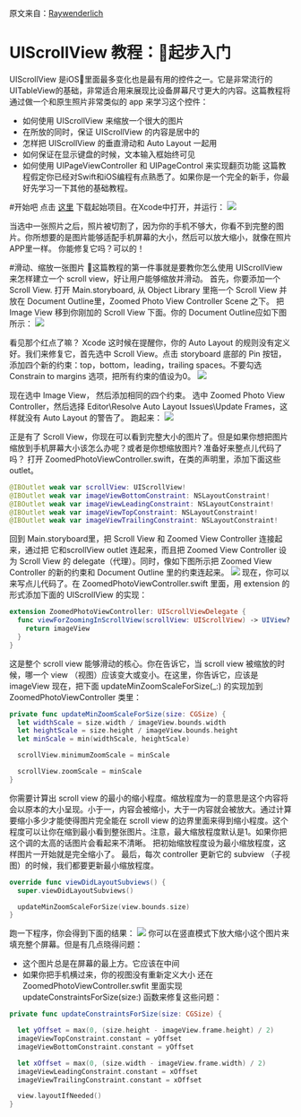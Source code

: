 原文来自：[Raywenderlich](https://www.raywenderlich.com/122139/uiscrollview-tutorial)

# UIScrollView 教程：起步入门
UIScrollView 是iOS里面最多变化也是最有用的控件之一。它是非常流行的UITableView的基础，非常适合用来展现比设备屏幕尺寸更大的内容。这篇教程将通过做一个和原生照片非常类似的 app 来学习这个控件：
* 如何使用 UIScrollView 来缩放一个很大的图片
* 在所放的同时，保证 UIScrollView 的内容是居中的
* 怎样把 UIScrollView 的垂直滑动和 Auto Layout 一起用
* 如何保证在显示键盘的时候，文本输入框始终可见
* 如何使用 UIPageViewController 和 UIPageControl 来实现翻页功能
这篇教程假定你已经对Swift和iOS编程有点熟悉了。如果你是一个完全的新手，你最好先学习一下其他的基础教程。

#开始吧
点击 [这里](https://koenig-media.raywenderlich.com/uploads/2016/01/PhotoScroll_Starter.zip) 下载起始项目。在Xcode中打开，并运行：
![](http://upload-images.jianshu.io/upload_images/4727133-b12625b075f0fdcf.gif?imageMogr2/auto-orient/strip)

当选中一张照片之后，照片被切割了，因为你的手机不够大，你看不到完整的图片。你所想要的是图片能够适配手机屏幕的大小，然后可以放大缩小，就像在照片APP里一样。
你能修复它吗？可以的！

#滑动、缩放一张图片
这篇教程的第一件事就是要教你怎么使用 UIScrollView 来怎样建立一个 scroll view，好让用户能够缩放并滑动。
首先，你要添加一个 Scroll View. 打开 Main.storyboard, 从 Object Library 里拖一个 Scroll View 并放在 Document Outline里，Zoomed Photo View Controller Scene 之下。 把 Image View 移到你刚加的 Scroll View 下面。你的 Document  Outline应如下图所示：
![](https://koenig-media.raywenderlich.com/uploads/2016/01/Screen-Shot-2016-01-05-at-8.42.59-PM.png)

看见那个红点了嘛？ Xcode 这时候在提醒你，你的 Auto Layout 的规则没有定义好。我们来修复它，首先选中 Scroll View。点击 storyboard 底部的 Pin 按钮，添加四个新的约束：top，bottom，leading，trailing spaces。不要勾选 Constrain to margins 选项，把所有约束的值设为0。
![](https://koenig-media.raywenderlich.com/uploads/2016/01/Screen-Shot-2016-01-06-at-8.10.23-PM-559x500.png)

现在选中 Image View， 然后添加相同的四个约束。
选中 Zoomed Photo View Controller，然后选择 Editor\Resolve Auto Layout Issues\Update Frames，这样就没有 Auto Layout 的警告了。
跑起来：
![](https://koenig-media.raywenderlich.com/uploads/2015/12/starter2.gif)

正是有了 Scroll View，你现在可以看到完整大小的图片了。但是如果你想把图片缩放到手机屏幕大小该怎么办呢？或者是你想缩放图片?
准备好来整点儿代码了吗？
打开 ZoomedPhotoViewController.swift，在类的声明里，添加下面这些 outlet。
~~~swift
@IBOutlet weak var scrollView: UIScrollView!
@IBOutlet weak var imageViewBottomConstraint: NSLayoutConstraint!
@IBOutlet weak var imageViewLeadingConstraint: NSLayoutConstraint!
@IBOutlet weak var imageViewTopConstraint: NSLayoutConstraint!
@IBOutlet weak var imageViewTrailingConstraint: NSLayoutConstraint!
~~~

回到 Main.storyboard里，把 Scroll View 和 Zoomed View Controller 连接起来，通过把 它和scrollView outlet 连起来，而且把 Zoomed View Controller 设为 Scroll View 的 delegate（代理）。同时，像如下图所示把 Zoomed View Controller 的新的约束和 Document Outline 里的约束连起来。
![](https://koenig-media.raywenderlich.com/uploads/2016/01/Screen-Shot-2016-01-05-at-8.53.38-PM.png)
现在，你可以来写点儿代码了。在 ZoomedPhotoViewController.swift 里面，用 extension 的形式添加下面的 UIScrollView 的实现：
~~~swift
extension ZoomedPhotoViewController: UIScrollViewDelegate {
  func viewForZoomingInScrollView(scrollView: UIScrollView) -> UIView? {
    return imageView
  }
}
~~~
这是整个 scroll view 能够滑动的核心。你在告诉它，当 scroll view 被缩放的时候，哪一个 view （视图）应该变大或变小。在这里，你告诉它，应该是 imageView
现在，把下面  updateMinZoomScaleForSize(_:) 的实现加到 ZoomedPhotoViewController 类里：
~~~swift
private func updateMinZoomScaleForSize(size: CGSize) {
  let widthScale = size.width / imageView.bounds.width
  let heightScale = size.height / imageView.bounds.height
  let minScale = min(widthScale, heightScale)  

  scrollView.minimumZoomScale = minScale

  scrollView.zoomScale = minScale
}
~~~
你需要计算出 scroll view 的最小的缩小程度。缩放程度为一的意思是这个内容将会以原本的大小呈现。小于一，内容会被缩小，大于一内容就会被放大。通过计算要缩小多少才能使得图片完全能在 scroll view 的边界里面来得到缩小程度。这个程度可以让你在缩到最小看到整张图片。注意，最大缩放程度默认是1。如果你把这个调的太高的话图片会看起来不清晰。
把初始缩放程度设为最小缩放程度，这样图片一开始就是完全缩小了。
最后，每次 controller 更新它的 subview （子视图）的时候，我们都要更新最小缩放程度。
~~~swift
override func viewDidLayoutSubviews() {
  super.viewDidLayoutSubviews()

  updateMinZoomScaleForSize(view.bounds.size)
}
~~~
跑一下程序，你会得到下面的结果：
![](https://koenig-media.raywenderlich.com/uploads/2015/12/starter3.gif)
你可以在竖直模式下放大缩小这个图片来填充整个屏幕。但是有几点晓得问题：
* 这个图片总是在屏幕的最上方。它应该在中间
* 如果你把手机横过来，你的视图没有重新定义大小
还在 ZoomedPhotoViewController.swfit 里面实现 updateConstraintsForSize(size:)  函数来修复这些问题：
~~~swift
private func updateConstraintsForSize(size: CGSize) {   

  let yOffset = max(0, (size.height - imageView.frame.height) / 2)
  imageViewTopConstraint.constant = yOffset
  imageViewBottomConstraint.constant = yOffset

  let xOffset = max(0, (size.width - imageView.frame.width) / 2)
  imageViewLeadingConstraint.constant = xOffset
  imageViewTrailingConstraint.constant = xOffset

  view.layoutIfNeeded()
}
~~~
